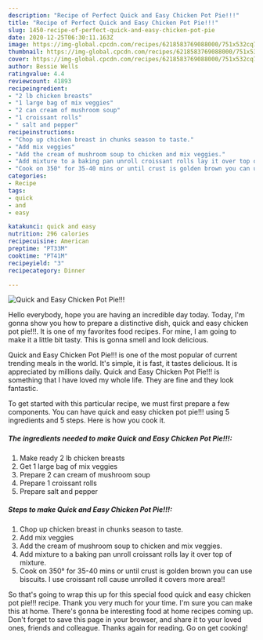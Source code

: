 ```yaml
---
description: "Recipe of Perfect Quick and Easy Chicken Pot Pie!!!"
title: "Recipe of Perfect Quick and Easy Chicken Pot Pie!!!"
slug: 1450-recipe-of-perfect-quick-and-easy-chicken-pot-pie
date: 2020-12-25T06:30:11.163Z
image: https://img-global.cpcdn.com/recipes/6218583769088000/751x532cq70/quick-and-easy-chicken-pot-pie-recipe-main-photo.jpg
thumbnail: https://img-global.cpcdn.com/recipes/6218583769088000/751x532cq70/quick-and-easy-chicken-pot-pie-recipe-main-photo.jpg
cover: https://img-global.cpcdn.com/recipes/6218583769088000/751x532cq70/quick-and-easy-chicken-pot-pie-recipe-main-photo.jpg
author: Bessie Wells
ratingvalue: 4.4
reviewcount: 41893
recipeingredient:
- "2 lb chicken breasts"
- "1 large bag of mix veggies"
- "2 can cream of mushroom soup"
- "1 croissant rolls"
- " salt and pepper"
recipeinstructions:
- "Chop up chicken breast in chunks season to taste."
- "Add mix veggies"
- "Add the cream of mushroom soup to chicken and mix veggies."
- "Add mixture to a baking pan unroll croissant rolls lay it over top of mixture."
- "Cook on 350° for 35-40 mins or until crust is golden brown you can use biscuits. I use croissant roll cause unrolled it covers more area!!"
categories:
- Recipe
tags:
- quick
- and
- easy

katakunci: quick and easy 
nutrition: 296 calories
recipecuisine: American
preptime: "PT33M"
cooktime: "PT41M"
recipeyield: "3"
recipecategory: Dinner

---
```



![Quick and Easy Chicken Pot Pie!!!](https://img-global.cpcdn.com/recipes/6218583769088000/751x532cq70/quick-and-easy-chicken-pot-pie-recipe-main-photo.jpg)

Hello everybody, hope you are having an incredible day today. Today, I'm gonna show you how to prepare a distinctive dish, quick and easy chicken pot pie!!!. It is one of my favorites food recipes. For mine, I am going to make it a little bit tasty. This is gonna smell and look delicious.



Quick and Easy Chicken Pot Pie!!! is one of the most popular of current trending meals in the world. It's simple, it is fast, it tastes delicious. It is appreciated by millions daily. Quick and Easy Chicken Pot Pie!!! is something that I have loved my whole life. They are fine and they look fantastic.


To get started with this particular recipe, we must first prepare a few components. You can have quick and easy chicken pot pie!!! using 5 ingredients and 5 steps. Here is how you cook it.

<!--inarticleads1-->

##### The ingredients needed to make Quick and Easy Chicken Pot Pie!!!:

1. Make ready 2 lb chicken breasts
1. Get 1 large bag of mix veggies
1. Prepare 2 can cream of mushroom soup
1. Prepare 1 croissant rolls
1. Prepare  salt and pepper




<!--inarticleads2-->

##### Steps to make Quick and Easy Chicken Pot Pie!!!:

1. Chop up chicken breast in chunks season to taste.
1. Add mix veggies
1. Add the cream of mushroom soup to chicken and mix veggies.
1. Add mixture to a baking pan unroll croissant rolls lay it over top of mixture.
1. Cook on 350° for 35-40 mins or until crust is golden brown you can use biscuits. I use croissant roll cause unrolled it covers more area!!




So that's going to wrap this up for this special food quick and easy chicken pot pie!!! recipe. Thank you very much for your time. I'm sure you can make this at home. There's gonna be interesting food at home recipes coming up. Don't forget to save this page in your browser, and share it to your loved ones, friends and colleague. Thanks again for reading. Go on get cooking!
